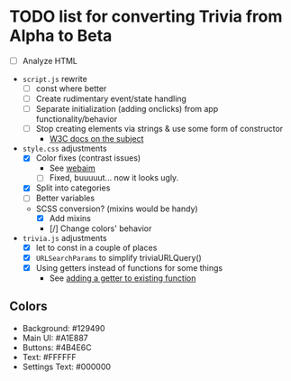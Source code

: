 # TODO list for converting Trivia from Alpha to Beta

- [ ] Analyze HTML
- `script.js` rewrite
    - [ ] const where better
    - [ ] Create rudimentary event/state handling
    - [ ] Separate initialization (adding onclicks) from app functionality/behavior
    - [ ] Stop creating elements via strings & use some form of constructor
        - [W3C docs on the subject](https://www.w3schools.com/js/js_htmldom_nodes.asp)
- `style.css` adjustments
    - [x] Color fixes (contrast issues)
        - See [webaim](https://webaim.org/articles/contrast/)
        - [ ] Fixed, buuuuut... now it looks ugly.
    - [x] Split into categories
    - [ ] Better variables
    - SCSS conversion? (mixins would be handy)
        - [x] Add mixins
        - [/] Change colors' behavior
- `trivia.js` adjustments
    - [x] let to const in a couple of places
    - [x] `URLSearchParams` to simplify triviaURLQuery()
    - [x] Using getters instead of functions for some things
        - See [adding a getter to existing function](https://stackoverflow.com/a/37808429)

## Colors

- Background: #129490
- Main UI: #A1E887
- Buttons: #4B4E6C
- Text: #FFFFFF
- Settings Text: #000000

